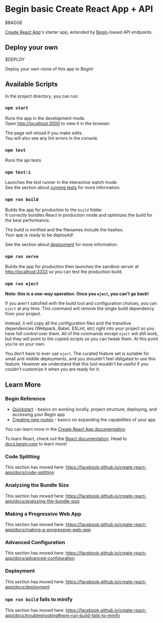 # Begin basic Create React App + API

$BADGE

[Create React App](https://create-react-app.dev/)'s starter app, extended by [Begin](https://begin.com)-based API endpoints.


## Deploy your own

$DEPLOY

Deploy your own clone of this app to Begin!


## Available Scripts

In the project directory, you can run:


### `npm start`

Runs the app in the development mode.<br>
Open [http://localhost:3000](http://localhost:3000) to view it in the browser.

The page will reload if you make edits.<br>
You will also see any lint errors in the console.


### `npm test`

Runs the api tests


### `npm test:i`

Launches the test runner in the interactive watch mode.<br>
See the section about [running tests](https://facebook.github.io/create-react-app/docs/running-tests) for more information.


### `npm run build`

Builds the app for production to the `build` folder.<br>
It correctly bundles React in production mode and optimizes the build for the best performance.

The build is minified and the filenames include the hashes.<br>
Your app is ready to be deployed!

See the section about [deployment](https://facebook.github.io/create-react-app/docs/deployment) for more information.


### `npm run serve`

Builds the app for production then launches the sandbox server at [http://localhost:3333](http://localhost:3333) so you can test the production build.


### `npm run eject`

**Note: this is a one-way operation. Once you `eject`, you can’t go back!**

If you aren’t satisfied with the build tool and configuration choices, you can `eject` at any time. This command will remove the single build dependency from your project.

Instead, it will copy all the configuration files and the transitive dependencies (Webpack, Babel, ESLint, etc) right into your project so you have full control over them. All of the commands except `eject` will still work, but they will point to the copied scripts so you can tweak them. At this point you’re on your own.

You don’t have to ever use `eject`. The curated feature set is suitable for small and middle deployments, and you shouldn’t feel obligated to use this feature. However we understand that this tool wouldn’t be useful if you couldn’t customize it when you are ready for it.


## Learn More

### Begin Reference
- [Quickstart](https://docs.begin.com/en/guides/quickstart/) - basics on working locally, project structure, deploying, and accessing your Begin app
- [Creating new routes](https://docs.begin.com/en/functions/creating-new-functions) - basics on expanding the capabilities of your app

You can learn more in the [Create React App documentation](https://facebook.github.io/create-react-app/docs/getting-started).

To learn React, check out the [React documentation](https://reactjs.org/).
Head to [docs.begin.com](https://docs.begin.com/) to learn more!


### Code Splitting

This section has moved here: https://facebook.github.io/create-react-app/docs/code-splitting


### Analyzing the Bundle Size

This section has moved here: https://facebook.github.io/create-react-app/docs/analyzing-the-bundle-size


### Making a Progressive Web App

This section has moved here: https://facebook.github.io/create-react-app/docs/making-a-progressive-web-app


### Advanced Configuration

This section has moved here: https://facebook.github.io/create-react-app/docs/advanced-configuration


### Deployment

This section has moved here: https://facebook.github.io/create-react-app/docs/deployment


### `npm run build` fails to minify

This section has moved here: https://facebook.github.io/create-react-app/docs/troubleshooting#npm-run-build-fails-to-minify
